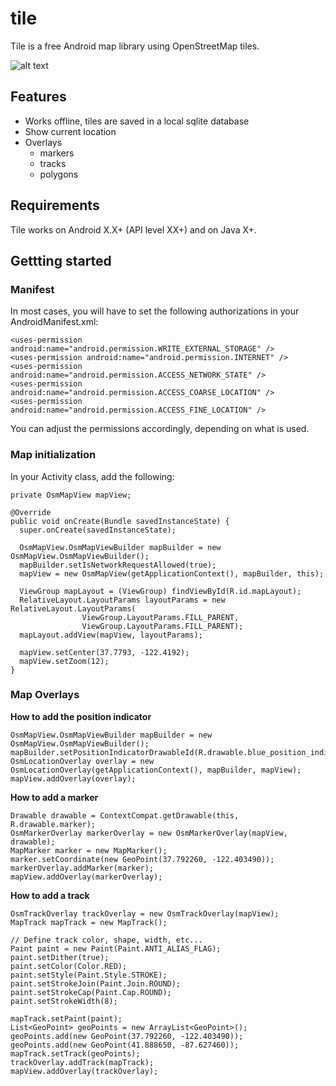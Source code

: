 # tile

Tile is a free Android map library using OpenStreetMap tiles.

![alt text](https://github.com/benoitongit/tile/blob/main/map_screenshot.jpg?raw=true)

## Features

* Works offline, tiles are saved in a local sqlite database
* Show current location
* Overlays
  * markers
  * tracks
  * polygons

## Requirements

Tile works on Android X.X+ (API level XX+) and on Java X+.

## Gettting started

### Manifest

In most cases, you will have to set the following authorizations in your AndroidManifest.xml:

```
<uses-permission android:name="android.permission.WRITE_EXTERNAL_STORAGE" />
<uses-permission android:name="android.permission.INTERNET" />
<uses-permission android:name="android.permission.ACCESS_NETWORK_STATE" />
<uses-permission android:name="android.permission.ACCESS_COARSE_LOCATION" />
<uses-permission android:name="android.permission.ACCESS_FINE_LOCATION" />
```
You can adjust the permissions accordingly, depending on what is used.


### Map initialization

In your Activity class, add the following:
```
private OsmMapView mapView;

@Override
public void onCreate(Bundle savedInstanceState) {
  super.onCreate(savedInstanceState);

  OsmMapView.OsmMapViewBuilder mapBuilder = new OsmMapView.OsmMapViewBuilder();
  mapBuilder.setIsNetworkRequestAllowed(true);
  mapView = new OsmMapView(getApplicationContext(), mapBuilder, this);

  ViewGroup mapLayout = (ViewGroup) findViewById(R.id.mapLayout);
  RelativeLayout.LayoutParams layoutParams = new RelativeLayout.LayoutParams(
				ViewGroup.LayoutParams.FILL_PARENT,
				ViewGroup.LayoutParams.FILL_PARENT);
  mapLayout.addView(mapView, layoutParams);

  mapView.setCenter(37.7793, -122.4192);
  mapView.setZoom(12); 
}
```

### Map Overlays

**How to add the position indicator**
```
OsmMapView.OsmMapViewBuilder mapBuilder = new OsmMapView.OsmMapViewBuilder();
mapBuilder.setPositionIndicatorDrawableId(R.drawable.blue_position_indicator);
OsmLocationOverlay overlay = new OsmLocationOverlay(getApplicationContext(), mapBuilder, mapView);
mapView.addOverlay(overlay);
```

**How to add a marker**

```
Drawable drawable = ContextCompat.getDrawable(this, R.drawable.marker);
OsmMarkerOverlay markerOverlay = new OsmMarkerOverlay(mapView, drawable);
MapMarker marker = new MapMarker();
marker.setCoordinate(new GeoPoint(37.792260, -122.403490));
markerOverlay.addMarker(marker);
mapView.addOverlay(markerOverlay);
```

**How to add a track**

```
OsmTrackOverlay trackOverlay = new OsmTrackOverlay(mapView);
MapTrack mapTrack = new MapTrack();

// Define track color, shape, width, etc...
Paint paint = new Paint(Paint.ANTI_ALIAS_FLAG);
paint.setDither(true);
paint.setColor(Color.RED);
paint.setStyle(Paint.Style.STROKE);
paint.setStrokeJoin(Paint.Join.ROUND);
paint.setStrokeCap(Paint.Cap.ROUND);
paint.setStrokeWidth(8);

mapTrack.setPaint(paint);
List<GeoPoint> geoPoints = new ArrayList<GeoPoint>();
geoPoints.add(new GeoPoint(37.792260, -122.403490));
geoPoints.add(new GeoPoint(41.888650, -87.627460));
mapTrack.setTrack(geoPoints); 
trackOverlay.addTrack(mapTrack);
mapView.addOverlay(trackOverlay);
```
